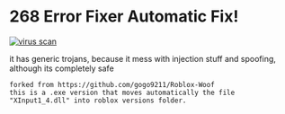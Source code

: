 #  268 Error Fixer Automatic Fix!
[![virus scan](https://i.imgur.com/RitgN7F.png)](https://www.virustotal.com/gui/file/54676f1373ff88021995da46dc29d349f70fffd912af09e13a85cf4df88181a4)

it has generic trojans, because it mess with injection stuff and spoofing, although its completely safe

```
forked from https://github.com/gogo9211/Roblox-Woof 
this is a .exe version that moves automatically the file "XInput1_4.dll" into roblox versions folder.
```




